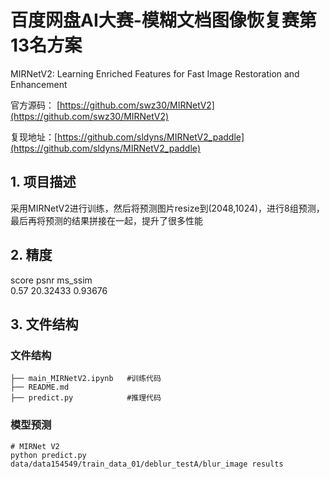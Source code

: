 # 百度网盘AI大赛-模糊文档图像恢复赛第13名方案

MIRNetV2: Learning Enriched Features for Fast Image Restoration and Enhancement  

官方源码： [https://github.com/swz30/MIRNetV2](https://github.com/swz30/MIRNetV2)

复现地址：[https://github.com/sldyns/MIRNetV2_paddle](https://github.com/sldyns/MIRNetV2_paddle)

## 1. 项目描述

采用MIRNetV2进行训练，然后将预测图片resize到(2048,1024)，进行8组预测，最后再将预测的结果拼接在一起，提升了很多性能

## 2. 精度

score	psnr	     ms_ssim		
0.57	20.32433	0.93676	

## 3. 文件结构

### 文件结构

```
├── main_MIRNetV2.ipynb   #训练代码
├── README.md
├── predict.py            #推理代码
```

### 模型预测

```shell
# MIRNet V2
python predict.py data/data154549/train_data_01/deblur_testA/blur_image results
```


